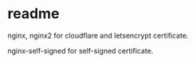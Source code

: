 # readme

nginx, nginx2 for cloudflare and letsencrypt certificate.

nginx-self-signed for self-signed certificate.


